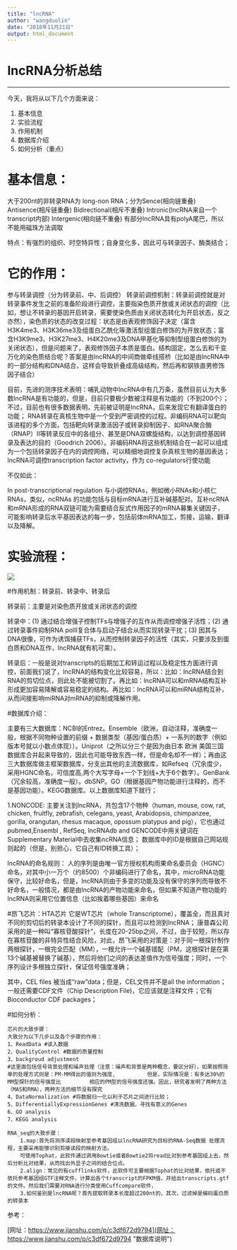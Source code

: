 ```yaml
---
title: "lncRNA"
author: "wangduolin"
date: "2018年11月21日"
output: html_document
---
```

  # lncRNA分析总结

---
今天，我将从以下几个方面来说：


1. 基本信息
2. 实验流程
3. 作用机制
4. 数据库介绍
5. 如何分析（重点）

# 基本信息：

大于200nt的非转录RNA为 long-non RNA；分为Sence(相向链重叠) Antisence(相斥链重叠) Bidirectional(相斥不重叠) Intronic(lncRNA来自一个transcript内部) Intergenic(相向链不重叠)
有部分lncRNA具有polyA尾巴，所以不能用磁珠方法调取

特点：有强烈的组织、时空特异性；自身变化多，因此可与转录因子、酶类结合；

# 它的作用：
参与转录调控（分为转录前、中、后调控）
转录前调控机制：转录前调控就是对转录事件发生之前的准备阶段进行调控，主要指染色质开放或关闭状态的调控（比如，想让不转录的基因开启转录，需要使染色质由关闭状态转化为开启状态，反之亦然），染色质的状态的改变过程：状态是由表观修饰因子决定（富含H3K4me3、H3K36me3及组蛋白乙酰化等激活型组蛋白修饰的为开放状态；富含H3K9me3、H3K27me3、H4K20me3及DNA甲基化等抑制型组蛋白修饰的为关闭状态），但是问题来了，表观修饰因子本质是蛋白。结构固定，怎么去和千变万化的染色质结合呢？答案是由lncRNA的中间商做牵线搭桥（比如是由lncRNA中的一部分结构和DNA结合，这样会导致折叠成高级结构，然后再和钢铁直男修饰因子结合）

目前，先进的测序技术表明：哺乳动物中lncRNA中有几万条，虽然目前认为大多数lncRNA是有功能的，但是，目前只要极少数被注释是有功能的（不到200个）；不过，目前也有很多数据表明，先前被证明是lncRNA，后来发现它有翻译蛋白的功能；
RNA转录在真核生物中是一个受到严密调控的过程。非编码RNA可以靶向该进程的多个方面，包括靶向转录激活因子或转录抑制因子、如RNA聚合酶（RNAP）Ⅱ等转录反应中的各组分、甚至是DNA双螺旋结构，以达到调控基因转录及表达的目的（Goodrich 2006）。非编码RNA将这些机制结合在一起可以组成为一个包括转录因子在内的调控网络，可以精细地调控复杂真核生物的基因表达；
lncRNA可调控transcription factor activity，作为 co-regulators行使功能

不仅如此：

In post-transcriptional regulation
与小调控RNAs，例如微小RNAs和小核仁RNAs，类似，ncRNAs 的功能包括与目标mRNA进行互补碱基配对。互补ncRNA和mRNA形成的RNA双链可能为需要结合反式作用因子的mRNA募集关键因子，可能影响转录后水平基因表达的每一步，包括前体mRNA加工，剪接，运输，翻译以及降解。

# 实验流程：

![](E://lncRNA_liucheng.png)

#作用机制：转录前、转录中、转录后

转录前：主要是对染色质开放或关闭状态的调控

转录中：(1) 通过结合增强子控制TFs与增强子的互作从而调控增强子活性；(2) 通过转录事件抑制RNA polII复合体与启动子结合从而实现转录干扰；(3) 因其与DNA很像，可作为诱饵捕获TFs，从而控制转录因子的活性（其实，只要涉及到蛋白质和DNA互作，lncRNA就有机可乘）。

转录后：一般是说对transcripts的后期加工和转运过程以及稳定性方面进行调控，前面我们说了，lncRNA的结构变化比较容易，所以：比如：lncRNA结合到RNA的剪切位点，则此处不能被切割了。再比如：lncRNA可以和mRNA结构互补形成更加容易降解或容易稳定的结构。再比如：lncRNA可以和miRNA结构互补，从而间接影响miRNA对mRNA的抑制或降解作用。

#数据库介绍：

主要有三大数据库：NCBI的Entrez。Ensemble（欧洲，自动注释，准确度一般，根据不同物种设置的前缀 + 数据类型（基因/蛋白质）+ 一系列的数字（例如版本号就以小数点体现））。Uniprot（之所以分三个是因为由日本 欧洲 美国三国数据库合并起来导致的，因此也可能导致东西一样，但是命名却不一样）；再由这三大数据库做主框架数据库，分支出其他的主流数据库，如Refseq（冗余度少，采用HGNC命名，可信度高,两个大写字母+一个下划线+大于6个数字）。GenBank（冗余较高，准确度一般）。dbSNP。GO（根据基因产物功能进行注释的，而不是基因功能）。KEGG数据库。以上数据库知道下就行；

1.NONCODE:
主要关注到lncRNA，共包含17个物种（human, mouse, cow, rat, chicken, fruitfly, zebrafish, celegans, yeast, Arabidopsis, chimpanzee, gorilla, orangutan, rhesus macaque, opossum platypus and pig），它也通过pubmed,Ensembl , RefSeq, lncRNAdb and GENCODE中用关键词在Supplementary Material中去收集ncRNA信息；
数据库中的ID是根据自己网站规则起的（但是，别担心，它自己有ID转换工具）；

lncRNA的命名规则：
人的序列是由唯一官方授权机构雨果命名委员会（HGNC）命名，对其中小一万个（约8500）个非编码进行了命名，其中，microRNA功能保守，比较好命名，但是，lncRNA则由于多变的功能及没有保守的序列而导致不好命名，一般情况，都是由lncRNA的产物功能来命名，但如果不知道产物功能的lncRNA则采用它位置信息（比如挨着哪些基因）来命名


#昂飞芯片：HTA芯片
它是WT芯片（whole Transcriptome），覆盖全，而且真对不同的剪切后的转录本设计了不同的探针，而且可以检测到lncRNA；
康普森公司采用的是一种叫“寡核苷酸探针”，长度在20-25bp之间，不过，由于较短，所以存在寡核苷酸的非特异性结合风险，对此，昂飞采用的对策是：对于同一根探针制作两根探针，一根完全匹配（MM），一根允许一个碱基错配（PM，这根探针是在第13个碱基被替换了碱基），然后将他们之间的表达差值作为信号强度；同时，一个序列设计多根独立探针，保证信号强度准确；

其中，CEL files 被当成“raw”data；但是，CEL文件并不是all the information；一般还需要CDF文件（Chip Description File)，它应该就是注释文件；它有Bioconductor CDF packages；





#如何分析：

	芯片的大致步骤：
	大致分为以下几步以及各个步骤的作用：
	1、ReadData #读入数据
    2、QualityControl #数据的质量控制
	3、backgroud adjustment
	#这里面包括信号背景处理和噪声处理（注意：噪声和背景是两种概念，要区分好），如果按照简单的处理方式则是：PM-MM得出的值则为强度,			但是，实际情况是：有多达30%的MM型探针的信号强度比			相应的PM型的信号强度还强。因此，研究者发明了两种方法（MAS和RMA），两种方法的细节没有探究
	4、DataNormalization #将数据归一化以利于芯片之间进行比较；
	5、DifferentiallyExpressionGenes #清洗数据，寻找有意义的Genes
	6、GO analysis
	7、KEGG analysis
		
	RNA_seq的大致步骤：
		1.map:首先将测序读段映射至参考基因组以lncRNA研究为目标的RNA-Seq数据	处理流程，主要采用能够识别剪接读段的映射方法。  
		可使用Tophat，此软件通过调用Bowtie或者Bowtie2将read比对到参考基因组上去，然后分析比对结果，从而找出外显子之间的结合位点。
		2.align：常见的有cufflinks软件，此软件可主要根据Tophat的比对结果，依托或不依托参考基因组GTF注释文件，计算出各个transcript的FPKM值，并给出transcripts.gtf的文件。然后我们需要对RNA进行分类使用Cuffcompare软件，
		3.如何鉴别是lncRNA呢？首先提取转录本长度超过200nt的，其次，过滤掉是编码蛋白质的转录本

参考：

[网址：https://www.jianshu.com/p/c3df672d9794](网址：https://www.jianshu.com/p/c3df672d9794 "数据库说明")

	
	

